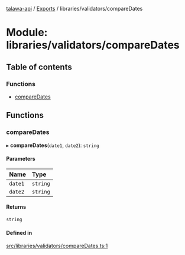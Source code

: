 [talawa-api](../README.md) / [Exports](../modules.md) / libraries/validators/compareDates

# Module: libraries/validators/compareDates

## Table of contents

### Functions

- [compareDates](libraries_validators_compareDates.md#comparedates)

## Functions

### compareDates

▸ **compareDates**(`date1`, `date2`): `string`

#### Parameters

| Name | Type |
| :------ | :------ |
| `date1` | `string` |
| `date2` | `string` |

#### Returns

`string`

#### Defined in

[src/libraries/validators/compareDates.ts:1](https://github.com/PalisadoesFoundation/talawa-api/blob/66970ab/src/libraries/validators/compareDates.ts#L1)
